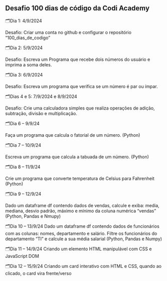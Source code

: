 ## Desafio 100 dias de código da Codi Academy

🗂️Dia 1: 4/9/2024

Desafio: Criar uma conta no github e configurar o repositório “100_dias_de_codigo”


🗂️Dia 2: 5/9/2024

Desafio: Escreva um Programa que recebe dois números do usuário e imprima a soma deles.


🗂️Dia 3: 6/9/2024

Desafio: Escreva um programa que verifica se um número é par ou ímpar.


🗂️Dias 4 e 5: 7/9/2024 e 8/9/2024

Desafio: Crie uma calculadora simples que realiza operações de adição, subtração, divisão e multiplicação.

🗂️Dia 6 – 9/9/24

Faça um programa que calcula o fatorial de um número. (Python)


🗂️Dia 7 – 10/9/24

Escreva um programa que calcula a tabuada de um número. (Python)


🗂️Dia 8 – 11/9/24

Crie um programa que converte temperatura de Celsius para Fahrenheit
(Python)


🗂️Dia 9 – 12/9/24

Dado um dataframe df contendo dados de vendas, calcule e exiba: media, mediana, desvio padrão, máximo e mínimo da coluna numérica “vendas” (Python, Pandas e Nmupy)

🗂️Dia 10 – 13/9/24
Dado um dataframe df contendo dados de funcionários com as colunas: nomes, departamento e salário. Filtre os funcionários do departamento “TI” e calcule a sua média salarial (Python, Pandas e Numpy)


🗂️Dia 11 – 14/9/24
Criando um elemento HTML manipulável com CSS e JavaScript DOM

🗂️Dia 12 – 15/9/24
Criando um card interativo com HTML e CSS, quando ao clicado, o card vira frente/verso
